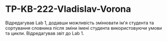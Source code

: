 # TP-KB-222-Vladislav-Vorona

Відредагував Lab 1, додавши можливість змінювати ім'я студента та сортування словника після зміни імені студента використовуючи умови та цикли.
Відредагував звіт до Lab 1.